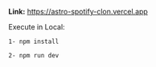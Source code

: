 
**Link:** https://astro-spotify-clon.vercel.app

Execute in Local:
```
1- npm install

2- npm run dev

```
